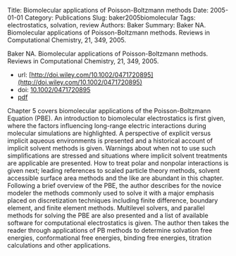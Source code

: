 Title: Biomolecular applications of Poisson-Boltzmann methods
Date: 2005-01-01
Category: Publications
Slug: baker2005biomolecular
Tags: electrostatics, solvation, review
Authors: Baker
Summary: Baker NA. Biomolecular applications of Poisson-Boltzmann methods. Reviews in Computational Chemistry, 21, 349, 2005. 

Baker NA. Biomolecular applications of Poisson-Boltzmann methods. Reviews in Computational Chemistry, 21, 349, 2005. 

* url: [http://doi.wiley.com/10.1002/0471720895](http://doi.wiley.com/10.1002/0471720895)
* doi: [10.1002/0471720895](http://dx.doi.org/10.1002/0471720895)
* [pdf](http://sobolevnrm.github.io/papers/baker2005biomolecular.pdf)

Chapter 5 covers biomolecular applications of the Poisson-Boltzmann Equation (PBE). An introduction to biomolecular electrostatics is first given, where the factors influencing long-range electric interactions during molecular simulations are highlighted. A perspective of explicit versus implicit aqueous environments is presented and a historical account of implicit solvent methods is given. Warnings about when not to use such simplifications are stressed and situations where implicit solvent treatments are applicable are presented. How to treat polar and nonpolar interactions is given next; leading references to scaled particle theory methods, solvent accessible surface area methods and the like are abundant in this chapter. Following a brief overview of the PBE, the author describes for the novice modeler the methods commonly used to solve it with a major emphasis placed on discretization techniques including finite difference, boundary element, and finite element methods. Multilevel solvers, and parallel methods for solving the PBE are also presented and a list of available software for computational electrostatics is given. The author then takes the reader through applications of PB methods to determine solvation free energies, conformational free energies, binding free energies, titration calculations and other applications.

